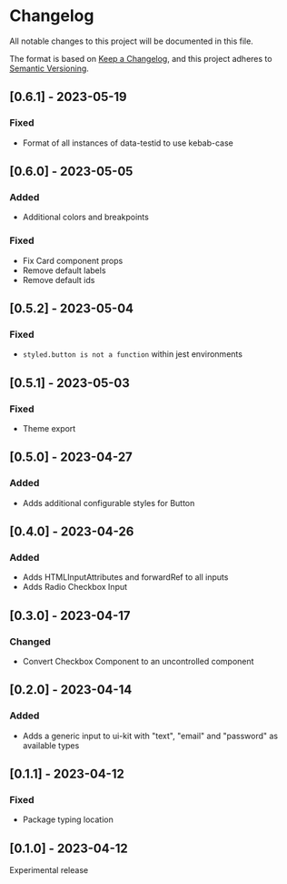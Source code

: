 # Changelog

All notable changes to this project will be documented in this file.

The format is based on [Keep a Changelog](https://keepachangelog.com/en/1.0.0/),
and this project adheres to [Semantic Versioning](https://semver.org/spec/v2.0.0.html).

## [0.6.1] - 2023-05-19

### Fixed

- Format of all instances of data-testid to use kebab-case

## [0.6.0] - 2023-05-05

### Added

- Additional colors and breakpoints

### Fixed

- Fix Card component props
- Remove default labels
- Remove default ids

## [0.5.2] - 2023-05-04

### Fixed

- `styled.button is not a function` within jest environments

## [0.5.1] - 2023-05-03

### Fixed

- Theme export

## [0.5.0] - 2023-04-27

### Added

- Adds additional configurable styles for Button

## [0.4.0] - 2023-04-26

### Added

- Adds HTMLInputAttributes and forwardRef to all inputs
- Adds Radio Checkbox Input

## [0.3.0] - 2023-04-17

### Changed

- Convert Checkbox Component to an uncontrolled component

## [0.2.0] - 2023-04-14

### Added

- Adds a generic input to ui-kit with "text", "email" and "password" as available types

## [0.1.1] - 2023-04-12

### Fixed

- Package typing location

## [0.1.0] - 2023-04-12

Experimental release
